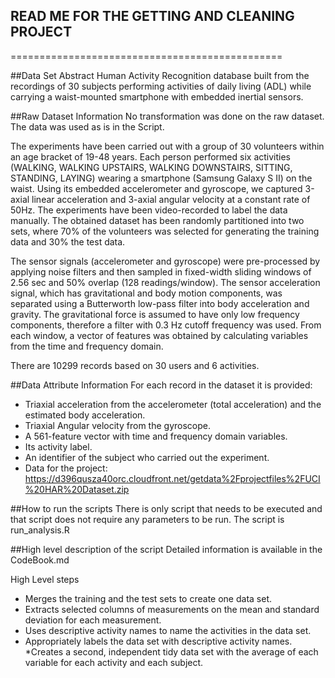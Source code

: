 ## READ ME FOR THE GETTING AND CLEANING PROJECT
===============================================

##Data Set Abstract
Human Activity Recognition database built from the recordings of 30 subjects performing
activities of daily living (ADL) while carrying a waist-mounted smartphone with embedded
inertial sensors.

##Raw Dataset Information
No transformation was done on the raw dataset. The data was used as is in the Script.

The experiments have been carried out with a group of 30 volunteers within an age bracket
of 19-48 years. Each person performed six activities (WALKING, WALKING UPSTAIRS, WALKING
DOWNSTAIRS, SITTING, STANDING, LAYING) wearing a smartphone (Samsung Galaxy S II) on the
waist. Using its embedded accelerometer and gyroscope, we captured 3-axial linear
acceleration and 3-axial angular velocity at a constant rate of 50Hz. The experiments have
been video-recorded to label the data manually. The obtained dataset has been randomly
partitioned into two sets, where 70% of the volunteers was selected for generating the
training data and 30% the test data. 

The sensor signals (accelerometer and gyroscope) were pre-processed by applying noise
filters and then sampled in fixed-width sliding windows of 2.56 sec and 50% overlap (128
readings/window). The sensor acceleration signal, which has gravitational and body motion
components, was separated using a Butterworth low-pass filter into body acceleration and
gravity. The gravitational force is assumed to have only low frequency components,
therefore a filter with 0.3 Hz cutoff frequency was used. From each window, a vector of
features was obtained by calculating variables from the time and frequency domain. 

There are 10299 records based on 30 users and 6 activities.

##Data Attribute Information
For each record in the dataset it is provided: 
* Triaxial acceleration from the accelerometer (total acceleration) and the estimated body acceleration. 
* Triaxial Angular velocity from the gyroscope. 
* A 561-feature vector with time and frequency domain variables. 
* Its activity label. 
* An identifier of the subject who carried out the experiment.
* Data for the project: https://d396qusza40orc.cloudfront.net/getdata%2Fprojectfiles%2FUCI%20HAR%20Dataset.zip 

##How to run the scripts 
There is only script that needs to be executed and that script does not require any parameters to be run.
The script is run_analysis.R

##High level description of the script
Detailed information is available in the CodeBook.md

High Level steps
* Merges the training and the test sets to create one data set.
* Extracts selected columns of measurements on the mean and standard deviation for each measurement. 
* Uses descriptive activity names to name the activities in the data set.
* Appropriately labels the data set with descriptive activity names. 
*Creates a second, independent tidy data set with the average of each variable for each activity and each subject.
